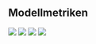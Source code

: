 ## Modellmetriken
![](https://asset.cml.dev/51e947eaaff2272b9983bd662a18eb891efa4b03?cml=png)
![](https://asset.cml.dev/42fed38d2e2c9b2c6cd24e26120bbc2d35f1c92b?cml=png)
![](https://asset.cml.dev/a2d5949dc3c3b9b91fc2d2ee5abc946cd34486a9?cml=png)
![](https://asset.cml.dev/1d8111cb340754a918c0e4236f81650fbc3a29ea?cml=png)
